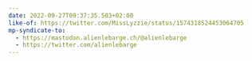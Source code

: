 ```yaml
---
date: 2022-09-27T09:37:35.503+02:00
like-of: https://twitter.com/MissLyzzie/status/1574318524453064705
mp-syndicate-to:
  - https://mastodon.alienlebarge.ch/@alienlebarge
  - https://twitter.com/alienlebarge
---
```

